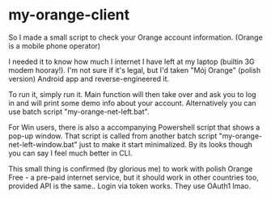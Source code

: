 # my-orange-client
So I made a small script to check your Orange account information. (Orange is a mobile phone operator)

I needed it to know how much I internet I have left at my laptop (builtin 3G modem hooray!).
I'm not sure if it's legal, but I'd taken "Mój Orange" (polish version) Android app and reverse-engineered it.

To run it, simply run it. Main function will then take over and ask you to log in and will print some demo info about your account. Alternatively you can use batch script "my-orange-net-left.bat".

For Win users, there is also a accompanying Powershell script that shows a pop-up window. That script is called from another batch script "my-orange-net-left-window.bat" just to make it start minimalized.
By its looks though you can say I feel much better in CLI.

This small thing is confirmed (by glorious me) to work with polish Orange Free - a pre-paid internet service, but it should work in other countries too, provided API is the same..
Login via token works. They use OAuth1 lmao.
